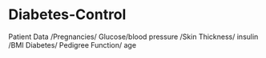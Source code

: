# Diabetes-Control
Patient Data /Pregnancies/ Glucose/blood pressure /Skin Thickness/ insulin /BMI Diabetes/ Pedigree Function/ age
